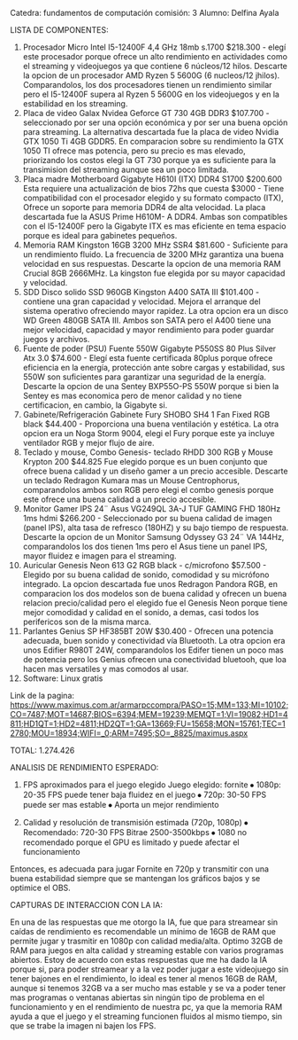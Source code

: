 Catedra: fundamentos de computación  comisión: 3
Alumno: Delfina Ayala

LISTA DE COMPONENTES:

1.	Procesador Micro Intel I5-12400F 4,4 GHz 18mb s.1700 $218.300 - elegí este procesador porque ofrece un alto rendimiento en actividades como el streaming   y videojuegos ya que contiene 6 núcleos/12 hilos. Descarte la opcion de un procesador AMD Ryzen 5 5600G (6 nucleos/12 jhilos). Comparandolos, los dos procesadores tienen un rendimiento similar pero el I5-12400F supera al Ryzen 5 5600G en los videojuegos y en la estabilidad en los streaming.
2.	Placa de video Galax Nvidea Geforce GT 730 4GB DDR3 $107.700 - seleccionado por ser una opción económica y por ser una buena opción para streaming. La alternativa descartada fue la placa de video Nvidia GTX 1050 Ti 4GB GDDR5. En comparacion sobre su rendimiento la GTX 1050 TI ofrece mas potencia, pero su precio es mas elevado, priorizando los costos elegi la GT 730 porque ya es suficiente para la transimision del streaming aunque sea un poco limitada.
3.	Placa madre Motherboard Gigabyte H610I (ITX) DDR4 S1700 $200.600 Esta requiere una actualización de bios 72hs que cuesta $3000 - Tiene compatibilidad con el procesador elegido y su formato compacto (ITX), Ofrece un soporte para memoria DDR4 de alta velocidad. La placa descartada fue la ASUS Prime H610M- A DDR4. Ambas son compatibles con el I5-12400F pero la Gigabyte ITX es mas eficiente en tema espacio porque es ideal para gabinetes pequeños.
4.	Memoria RAM Kingston 16GB 3200 MHz SSR4 $81.600 - Suficiente para un rendimiento fluido. La frecuencia de 3200 MHz garantiza una buena velocidad en sus respuestas. Descarte la opcion de una memoria RAM Crucial 8GB 2666MHz. La kingston fue elegida por su mayor capacidad y velocidad.
5.	SDD Disco solido SSD 960GB Kingston A400 SATA III $101.400 - contiene una gran capacidad y velocidad. Mejora el arranque del sistema operativo ofreciendo mayor rapidez. La otra opcion era un disco WD Green 480GB SATA III. Ambos son SATA pero el A400 tiene una mejor velocidad, capacidad y mayor rendimiento para poder guardar juegos y archivos.
6.	Fuente de poder (PSU) Fuente 550W Gigabyte P550SS 80 Plus Silver Atx 3.0 $74.600 - Elegí esta fuente certificada 80plus porque ofrece eficiencia en la energía, protección ante sobre cargas y estabilidad, sus 550W son suficientes para garantizar una seguridad de la energía. Descarte la opcion de una Sentey BXP55O-PS 550W porque si bien la Sentey es mas economica pero de menor calidad y no tiene certificacion, en cambio, la Gigabyte si.
7.	Gabinete/Refrigeración Gabinete Fury SHOBO SH4 1 Fan Fixed RGB black $44.400 - Proporciona una buena ventilación y estética. La otra opcion era un Noga Storm 9004, elegi el Fury porque este ya incluye ventilador RGB y mejor flujo de aire.
8.	Teclado y mouse, Combo Genesis- teclado RHDD 300 RGB y Mouse Krypton 200 $44.825 Fue elegido porque es un buen conjunto que ofrece buena calidad y un diseño gamer a un precio accesible. Descarte un teclado Redragon Kumara mas un Mouse Centrophorus, comparandolos ambos son RGB pero elegi el combo genesis porque este ofrece una buena calidad a un precio accesible.
9.	Monitor Gamer IPS 24¨ Asus VG249QL 3A-J TUF GAMING FHD 180Hz 1ms hdmi $266.200 - Seleccionado por su buena calidad de imagen (panel IPS), alta tasa de refresco (180HZ) y su bajo tiempo de respuesta. Descarte la opcion de un Monitor Samsung Odyssey G3 24¨ VA 144Hz, comparandolos los dos tienen 1ms pero el Asus tiene un panel IPS, mayor fluidez e imagen para el streaming.
10.	Auricular Genesis Neon 613 G2 RGB black - c/microfono $57.500 - Elegido por su buena calidad de sonido, comodidad y su micrófono integrado. La opcion descartada fue unos Redragon Pandora RGB, en comparacion los dos modelos son de buena calidad y ofrecen un buena relacion precio/calidad pero el elegido fue el Genesis Neon porque tiene mejor comodidad y calidad en el sonido, a demas, casi todos los perifericos son de la misma marca.
11.	Parlantes Genius SP HF385BT 20W $30.400 - Ofrecen una potencia adecuada, buen sonido y conectividad vía Bluetooth. La otra opcion era unos Edifier R980T 24W, comparandolos los Edifer tienen un poco mas de potencia pero los Genius ofrecen una conectividad bluetooh, que loa hacen mas versatiles y mas comodos al usar.
12.	Software: Linux gratis

Link de la pagina: https://www.maximus.com.ar/armarpccompra/PASO=15;MM=133;MI=10102;CO=7487;MOT=14687;BIOS=6394;MEM=19239;MEMQT=1;VI=19082;HD1=4811;HD1QT=1;HD2=4811;HD2QT=1;GA=13669;FU=15658;MON=15761;TEC=12780;MOU=18934;WIFI=_0;ARM=7495;SO=_8825/maximus.aspx

TOTAL: 1.274.426

ANALISIS DE RENDIMIENTO ESPERADO:

1.	FPS aproximados para el juego elegido
Juego elegido: fornite
⦁	1080p: 20-35 FPS  puede tener baja fluidez en el juego
⦁	720p: 30-50 FPS   puede ser mas estable
⦁	Aporta un mejor rendimiento

2. Calidad y resolución de transmisión estimada (720p, 1080p)
⦁	Recomendado: 720-30 FPS  Bitrae 2500-3500kbps
⦁	1080 no recomendado porque el GPU es limitado y puede afectar el funcionamiento

Entonces, es adecuada para jugar Fornite en 720p y transmitir con una buena estabilidad siempre que se mantengan los gráficos bajos y se optimice el OBS.

CAPTURAS DE INTERACCION CON LA IA:

En una de las respuestas que me otorgo la IA, fue que para streamear sin caídas de rendimiento es recomendable un mínimo de 16GB de RAM que permite jugar y trasmitir en 1080p con calidad media/alta. Optimo 32GB de RAM para juegos en alta calidad y streaming estable con varios programas abiertos.
Estoy de acuerdo con estas respuestas que me ha dado la IA porque si, para poder streamear y a la vez poder jugar a este videojuego sin tener bajones en el rendimiento, lo ideal es tener al menos 16GB de RAM, aunque si tenemos 32GB va a ser mucho mas estable y se va a poder tener mas programas o ventanas abiertas sin ningún tipo de problema en el funcionamiento y en el rendimiento de nuestra pc, ya que la memoria RAM ayuda a que el juego y el streaming funcionen fluidos al mismo tiempo, sin que se trabe la imagen ni bajen los FPS.
